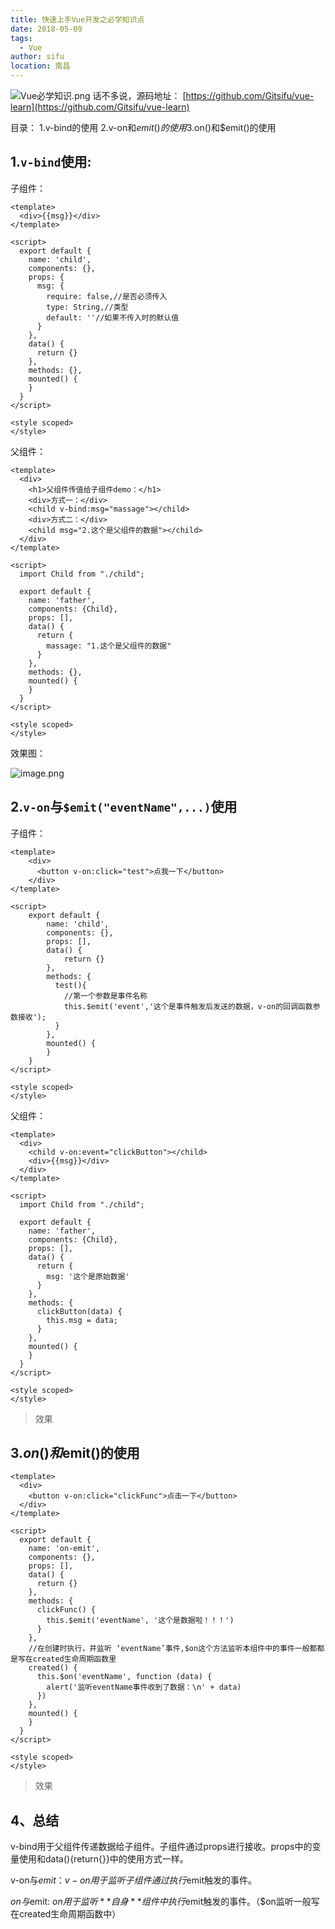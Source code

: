 ```yaml
---
title: 快速上手Vue开发之必学知识点
date: 2018-05-09
tags: 
  - Vue
author: sifu
location: 南昌
---
```


![Vue必学知识.png](https://upload-images.jianshu.io/upload_images/5011280-2e11233a7365cd82.png?imageMogr2/auto-orient/strip%7CimageView2/2/w/1240)
话不多说，源码地址： [https://github.com/Gitsifu/vue-learn](https://github.com/Gitsifu/vue-learn)

目录：
1.v-bind的使用
2.v-on和$emit()的使用
3.$on()和$emit()的使用

## 1.`v-bind`使用:
子组件：
``` vue
<template>
  <div>{{msg}}</div>
</template>

<script>
  export default {
    name: 'child',
    components: {},
    props: {
      msg: {
        require: false,//是否必须传入
        type: String,//类型
        default: ''//如果不传入时的默认值
      }
    },
    data() {
      return {}
    },
    methods: {},
    mounted() {
    }
  }
</script>

<style scoped>
</style>
```
父组件：
``` vue
<template>
  <div>
    <h1>父组件传值给子组件demo：</h1>
    <div>方式一：</div>
    <child v-bind:msg="massage"></child>
    <div>方式二：</div>
    <child msg="2.这个是父组件的数据"></child>
  </div>
</template>

<script>
  import Child from "./child";

  export default {
    name: 'father',
    components: {Child},
    props: [],
    data() {
      return {
        massage: "1.这个是父组件的数据"
      }
    },
    methods: {},
    mounted() {
    }
  }
</script>

<style scoped>
</style>
```
效果图：

![image.png](https://upload-images.jianshu.io/upload_images/5011280-9d24fd5ccdae21b5.png?imageMogr2/auto-orient/strip%7CimageView2/2/w/1240)

## 2.`v-on`与`$emit("eventName",...)`使用
子组件：
``` vue
<template>
    <div>
      <button v-on:click="test">点我一下</button>
    </div>
</template>

<script>
    export default {
        name: 'child',
        components: {},
        props: [],
        data() {
            return {}
        },
        methods: {
          test(){
            //第一个参数是事件名称
            this.$emit('event','这个是事件触发后发送的数据，v-on的回调函数参数接收');
          }
        },
        mounted() {
        }
    }
</script>

<style scoped>
</style>
```
父组件：
``` vue
<template>
  <div>
    <child v-on:event="clickButton"></child>
    <div>{{msg}}</div>
  </div>
</template>

<script>
  import Child from "./child";

  export default {
    name: 'father',
    components: {Child},
    props: [],
    data() {
      return {
        msg: '这个是原始数据'
      }
    },
    methods: {
      clickButton(data) {
        this.msg = data;
      }
    },
    mounted() {
    }
  }
</script>

<style scoped>
</style>
```
> 效果

<ClientOnly>
  <demo-father></demo-father>
</ClientOnly>

##  3.$on()和$emit()的使用
``` vue
<template>
  <div>
    <button v-on:click="clickFunc">点击一下</button>
  </div>
</template>

<script>
  export default {
    name: 'on-emit',
    components: {},
    props: [],
    data() {
      return {}
    },
    methods: {
      clickFunc() {
        this.$emit('eventName', '这个是数据啦！！！')
      }
    },
    //在创建时执行，并监听 ‘eventName’事件,$on这个方法监听本组件中的事件一般都都是写在created生命周期函数里
    created() {
      this.$on('eventName', function (data) {
        alert('监听eventName事件收到了数据：\n' + data)
      })
    },
    mounted() {
    }
  }
</script>

<style scoped>
</style>
```
> 效果

<ClientOnly>
  <on-emit></on-emit>
</ClientOnly>

## 4、总结

v-bind用于父组件传递数据给子组件。子组件通过props进行接收。props中的变量使用和data(){return{}}中的使用方式一样。

v-on与$emit：
v-on用于监听子组件通过执行$emit触发的事件。

$on与$emit:
$on用于监听**自身**组件中执行$emit触发的事件。（$on监听一般写在created生命周期函数中）


<Vssue :title="$title" />
